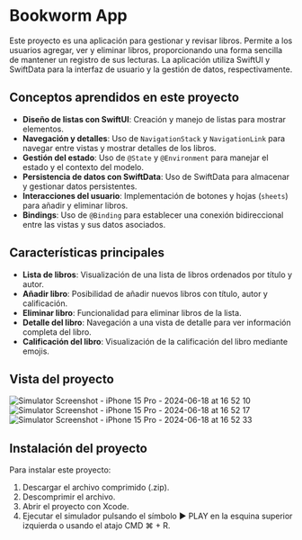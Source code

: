 # Bookworm App

Este proyecto es una aplicación para gestionar y revisar libros. Permite a los usuarios agregar, ver y eliminar libros, proporcionando una forma sencilla de mantener un registro de sus lecturas. La aplicación utiliza SwiftUI y SwiftData para la interfaz de usuario y la gestión de datos, respectivamente.

## Conceptos aprendidos en este proyecto

- **Diseño de listas con SwiftUI**: Creación y manejo de listas para mostrar elementos.
- **Navegación y detalles**: Uso de `NavigationStack` y `NavigationLink` para navegar entre vistas y mostrar detalles de los libros.
- **Gestión del estado**: Uso de `@State` y `@Environment` para manejar el estado y el contexto del modelo.
- **Persistencia de datos con SwiftData**: Uso de SwiftData para almacenar y gestionar datos persistentes.
- **Interacciones del usuario**: Implementación de botones y hojas (`sheets`) para añadir y eliminar libros.
- **Bindings**: Uso de `@Binding` para establecer una conexión bidireccional entre las vistas y sus datos asociados.

## Características principales

- **Lista de libros**: Visualización de una lista de libros ordenados por título y autor.
- **Añadir libro**: Posibilidad de añadir nuevos libros con título, autor y calificación.
- **Eliminar libro**: Funcionalidad para eliminar libros de la lista.
- **Detalle del libro**: Navegación a una vista de detalle para ver información completa del libro.
- **Calificación del libro**: Visualización de la calificación del libro mediante emojis.

## Vista del proyecto

![Simulator Screenshot - iPhone 15 Pro - 2024-06-18 at 16 52 10](https://github.com/gascondev/Bookworm/assets/144269155/7d4ee9f8-ebd7-4064-9714-bb49f7170ed5)
![Simulator Screenshot - iPhone 15 Pro - 2024-06-18 at 16 52 17](https://github.com/gascondev/Bookworm/assets/144269155/adb85522-f67d-4217-bcb2-a29b3f01e8ec)
![Simulator Screenshot - iPhone 15 Pro - 2024-06-18 at 16 52 33](https://github.com/gascondev/Bookworm/assets/144269155/63d65c1d-4728-4c2a-ae13-69eea93f8c12)

## Instalación del proyecto

Para instalar este proyecto:

1. Descargar el archivo comprimido (.zip).
2. Descomprimir el archivo.
3. Abrir el proyecto con Xcode.
4. Ejecutar el simulador pulsando el símbolo ▶️ PLAY en la esquina superior izquierda o usando el atajo CMD ⌘ + R.
